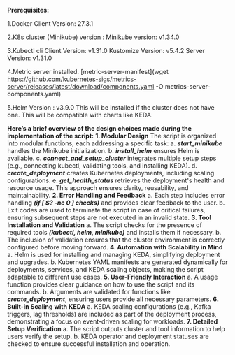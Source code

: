 **Prerequisites:**

1.Docker Client Version: 27.3.1
  
2.K8s cluster (Minikube) version : Minikube version: v1.34.0

3.Kubectl cli 
    Client Version: v1.31.0
    Kustomize Version: v5.4.2
    Server Version: v1.31.0
  
4.Metric server installed. 
    [metric-server-manifest](wget https://github.com/kubernetes-sigs/metrics-server/releases/latest/download/components.yaml -O metrics-server-components.yaml)
  
5.Helm Version : v3.9.0 
    This will be installed if the cluster does not have one. This will be compatible with charts like KEDA.

**Here’s a brief overview of the design choices made during the implementation of the script:**
**1. Modular Design**
    The script is organized into modular functions, each addressing a specific task:
      a. **_start_minikube_** handles the Minikube initialization.
      b. **_install_helm_** ensures Helm is available.
      c. **_connect_and_setup_cluster_** integrates multiple setup steps (e.g., connecting kubectl, validating tools, and installing KEDA).
      d. **_create_deployment_** creates Kubernetes deployments, including scaling configurations.
      e. **_get_health_status_** retrieves the deployment's health and resource usage.
    This approach ensures clarity, reusability, and maintainability.
**2. Error Handling and Feedback**
    a. Each step includes error handling **_(if [ $? -ne 0 ] checks)_** and provides clear feedback to the user.
    b. Exit codes are used to terminate the script in case of critical failures, ensuring subsequent steps are not executed in an invalid state.
**3. Tool Installation and Validation**
    a. The script checks for the presence of required tools **_(kubectl, helm, minikube)_** and installs them if necessary.
    b. The inclusion of validation ensures that the cluster environment is correctly configured before moving forward.
**4. Automation with Scalability in Mind**
    a. Helm is used for installing and managing KEDA, simplifying deployment and upgrades.
    b. Kubernetes YAML manifests are generated dynamically for deployments, services, and KEDA scaling objects, making the script adaptable to different use cases.
**5. User-Friendly Interaction**
    a. A usage function provides clear guidance on how to use the script and its commands.
    b. Arguments are validated for functions like **_create_deployment_**, ensuring users provide all necessary parameters.
**6. Built-in Scaling with KEDA**
    a. KEDA scaling configurations (e.g., Kafka triggers, lag thresholds) are included as part of the deployment process, demonstrating a focus on event-driven scaling for workloads.
**7. Detailed Setup Verification**
    a. The script outputs cluster and tool information to help users verify the setup.
    b. KEDA operator and deployment statuses are checked to ensure successful installation and operation.


